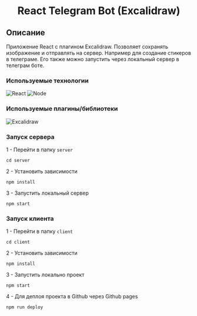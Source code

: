 <h1 align="center">React Telegram Bot (Excalidraw)</h1>

## Описание

Приложение React с плагином Excalidraw. Позволяет сохранять изображение и отправлять на сервер. 
Например для создание стикеров в телеграме. Его также можно запустить через локальный сервер в телеграм боте.

### Используемые технологии
![React](https://img.shields.io/badge/-React-black?style=flat-square&logo=React&logoColor=React)
![Node](https://img.shields.io/badge/-Node-black?style=flat-square&logo=node.js&logoColor=node)

### Используемые плагины/библиотеки
![Excalidraw](https://img.shields.io/badge/-Excalidraw-black?style=flat-square&logo=excalidraw&logoColor=excalidraw)

### Запуск сервера

1 - Перейти в папку `server`
```
cd server
```
2 - Установить зависимости
```
npm install
```
3 - Запустить локальный сервер
```
npm start
```

### Запуск клиента

1 - Перейти в папку `client`
```
cd client
```
2 - Установить зависимости
```
npm install
```
3 - Запустить локально проект
```
npm start
```
4 - Для деплоя проекта в Github через Github pages
```
npm run deploy
```
